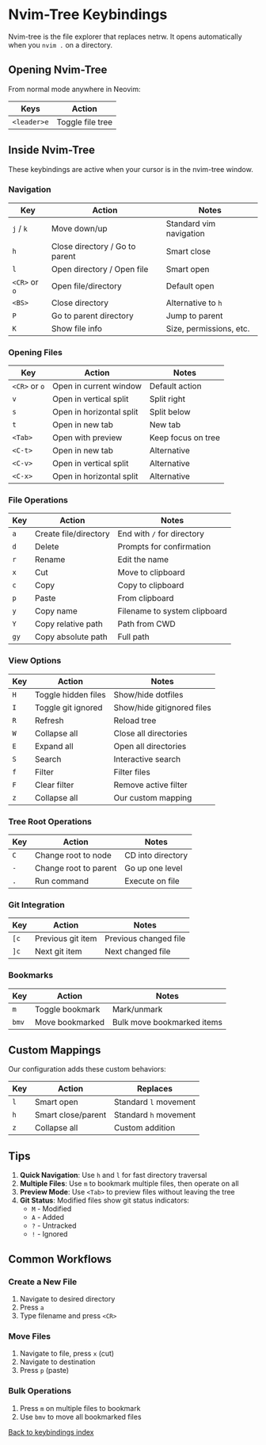 # Nvim-Tree Keybindings

Nvim-tree is the file explorer that replaces netrw. It opens automatically when you `nvim .` on a directory.

## Opening Nvim-Tree

From normal mode anywhere in Neovim:

| Keys | Action |
|------|--------|
| `<leader>e` | Toggle file tree |

## Inside Nvim-Tree

These keybindings are active when your cursor is in the nvim-tree window.

### Navigation

| Key | Action | Notes |
|-----|--------|-------|
| `j` / `k` | Move down/up | Standard vim navigation |
| `h` | Close directory / Go to parent | Smart close |
| `l` | Open directory / Open file | Smart open |
| `<CR>` or `o` | Open file/directory | Default open |
| `<BS>` | Close directory | Alternative to `h` |
| `P` | Go to parent directory | Jump to parent |
| `K` | Show file info | Size, permissions, etc. |

### Opening Files

| Key | Action | Notes |
|-----|--------|-------|
| `<CR>` or `o` | Open in current window | Default action |
| `v` | Open in vertical split | Split right |
| `s` | Open in horizontal split | Split below |
| `t` | Open in new tab | New tab |
| `<Tab>` | Open with preview | Keep focus on tree |
| `<C-t>` | Open in new tab | Alternative |
| `<C-v>` | Open in vertical split | Alternative |
| `<C-x>` | Open in horizontal split | Alternative |

### File Operations

| Key | Action | Notes |
|-----|--------|-------|
| `a` | Create file/directory | End with `/` for directory |
| `d` | Delete | Prompts for confirmation |
| `r` | Rename | Edit the name |
| `x` | Cut | Move to clipboard |
| `c` | Copy | Copy to clipboard |
| `p` | Paste | From clipboard |
| `y` | Copy name | Filename to system clipboard |
| `Y` | Copy relative path | Path from CWD |
| `gy` | Copy absolute path | Full path |

### View Options

| Key | Action | Notes |
|-----|--------|-------|
| `H` | Toggle hidden files | Show/hide dotfiles |
| `I` | Toggle git ignored | Show/hide gitignored files |
| `R` | Refresh | Reload tree |
| `W` | Collapse all | Close all directories |
| `E` | Expand all | Open all directories |
| `S` | Search | Interactive search |
| `f` | Filter | Filter files |
| `F` | Clear filter | Remove active filter |
| `z` | Collapse all | Our custom mapping |

### Tree Root Operations

| Key | Action | Notes |
|-----|--------|-------|
| `C` | Change root to node | CD into directory |
| `-` | Change root to parent | Go up one level |
| `.` | Run command | Execute on file |

### Git Integration

| Key | Action | Notes |
|-----|--------|-------|
| `[c` | Previous git item | Previous changed file |
| `]c` | Next git item | Next changed file |

### Bookmarks

| Key | Action | Notes |
|-----|--------|-------|
| `m` | Toggle bookmark | Mark/unmark |
| `bmv` | Move bookmarked | Bulk move bookmarked items |

## Custom Mappings

Our configuration adds these custom behaviors:

| Key | Action | Replaces |
|-----|--------|---------|
| `l` | Smart open | Standard `l` movement |
| `h` | Smart close/parent | Standard `h` movement |
| `z` | Collapse all | Custom addition |

## Tips

1. **Quick Navigation**: Use `h` and `l` for fast directory traversal
2. **Multiple Files**: Use `m` to bookmark multiple files, then operate on all
3. **Preview Mode**: Use `<Tab>` to preview files without leaving the tree
4. **Git Status**: Modified files show git status indicators:
   - `M` - Modified
   - `A` - Added  
   - `?` - Untracked
   - `!` - Ignored

## Common Workflows

### Create a New File
1. Navigate to desired directory
2. Press `a`
3. Type filename and press `<CR>`

### Move Files
1. Navigate to file, press `x` (cut)
2. Navigate to destination
3. Press `p` (paste)

### Bulk Operations
1. Press `m` on multiple files to bookmark
2. Use `bmv` to move all bookmarked files

[Back to keybindings index](./README.md)